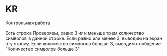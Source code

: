 # KR
Контрольная работа

Есть строка
Проверяем, равно 3 или меньше трем количество символов в данной строке.
Если равно или менее 3, выводим на экран эту строку.
Если количество символов больше 3, выводим сообщение "Количество символов больше 3"
